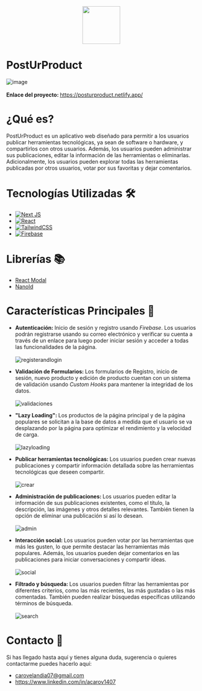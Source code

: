 
<div align="center">
  <img src="https://github.com/acarov1407/PostUrProduct/assets/118088808/8d05ad74-1938-4ab7-9fd8-0327e121b320" width="100" height="auto"/>
</div>

# PostUrProduct 
![image](https://github.com/acarov1407/PostUrProduct/assets/118088808/2cab7c25-9668-4396-bc4e-8224d963a22a)
<br></br>
<strong>Enlace del proyecto: </strong> https://posturproduct.netlify.app/

# ¿Qué es?
PostUrProduct es un aplicativo web diseñado para permitir a los usuarios publicar herramientas tecnológicas, ya sean de software o hardware, y compartirlos con otros usuarios. Además, los usuarios pueden administrar sus publicaciones, editar la información de las herramientas o eliminarlas. Adicionalmente, los usuarios pueden explorar todas las herramientas publicadas por otros usuarios, votar por sus favoritas y dejar comentarios.

# Tecnologías Utilizadas :hammer_and_wrench:
- [![Next JS](https://img.shields.io/badge/Next-black?style=for-the-badge&logo=next.js&logoColor=white)](https://nextjs.org/)
- [![React](https://img.shields.io/badge/react-%2320232a.svg?style=for-the-badge&logo=react&logoColor=%2361DAFB)](https://es.react.dev/)
- [![TailwindCSS](https://img.shields.io/badge/tailwindcss-%2338B2AC.svg?style=for-the-badge&logo=tailwind-css&logoColor=white)](https://tailwindcss.com/)
- [![Firebase](https://img.shields.io/badge/firebase-%23039BE5.svg?style=for-the-badge&logo=firebase)](https://firebase.google.com/)

# Librerías :books:
- <a href="https://www.npmjs.com/package/react-modal">React Modal</a>
- <a href="https://www.npmjs.com/package/react-modal">NanoId</a>

# Características Principales :wrench:
- <strong>Autenticación: </strong> Inicio de sesión y registro usando <em>Firebase</em>. Los usuarios podrán registrarse usando su correo electrónico y verificar su cuenta a través de un enlace para luego poder iniciar sesión y acceder a todas las funcionalidades de la página.
<br></br>
![registerandlogin](https://github.com/acarov1407/PostUrProduct/assets/118088808/cc8976ba-01b4-4d7f-be4c-023fc56d64ef)

- <strong> Validación de Formularios: </strong> Los formularios de Registro, inicio de sesión, nuevo producto y edición de producto cuentan con un sistema de validación usando <em> Custom Hooks </em> para mantener la integridad de los datos.
<br></br>
![validaciones](https://github.com/acarov1407/PostUrProduct/assets/118088808/9b2918df-9248-41a8-8ca7-670f565a3c91)

- <strong> "Lazy Loading": </strong> Los productos de la página principal y de la página populares se solicitan a la base de datos a medida que el usuario se va desplazando por la página para optimizar el rendimiento y la velocidad de carga.
<br></br>
![lazyloading](https://github.com/acarov1407/PostUrProduct/assets/118088808/a5b23500-8f77-400c-9513-eebbdc511251)

- <strong>Publicar herramientas tecnológicas: </strong> Los usuarios pueden crear nuevas publicaciones y compartir información detallada sobre las herramientas tecnológicas que deseen compartir.
<br></br>
![crear](https://github.com/acarov1407/PostUrProduct/assets/118088808/18648025-0f83-4797-acbf-0715269dabc9)

- <strong>Administración de publicaciones: </strong> Los usuarios pueden editar la información de sus publicaciones existentes, como el título, la descripción, las imágenes y otros detalles relevantes. También tienen la opción de eliminar una publicación si así lo desean.
<br></br>
![admin](https://github.com/acarov1407/PostUrProduct/assets/118088808/0067d5f5-6699-4653-b6ae-70eda92f1bab)


- <strong> Interacción social: </strong> Los usuarios pueden votar por las herramientas que más les gusten, lo que permite destacar las herramientas más populares. Además, los usuarios pueden dejar comentarios en las publicaciones para iniciar conversaciones y compartir ideas.
<br></br>
![social](https://github.com/acarov1407/PostUrProduct/assets/118088808/a654a0e2-8868-4e9a-a538-8d5c0012c4a0)

- <strong>Filtrado y búsqueda: </strong> Los usuarios pueden filtrar las herramientas por diferentes criterios, como las más recientes, las más gustadas o las más comentadas. También pueden realizar búsquedas específicas utilizando términos de búsqueda.
<br></br>
![search](https://github.com/acarov1407/PostUrProduct/assets/118088808/f3c87f7e-c01c-44a3-bcad-77c8abaada53)

# Contacto :link:
Si has llegado hasta aquí y tienes alguna duda, sugerencia o quieres contactarme puedes hacerlo aquí:
- <carovelandia07@gmail.com>
- https://www.linkedin.com/in/acarov1407


